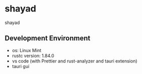 # shayad

shayad

## Development Environment

- os: Linux Mint
- rustc version: 1.84.0
- vs code (with Prettier and rust-analyzer and tauri extension)
- tauri gui
